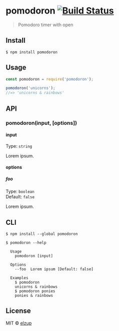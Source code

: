 # pomodoron [![Build Status](https://travis-ci.org/elzup/pomodoron.svg?branch=master)](https://travis-ci.org/elzup/pomodoron)

> Pomodoro timer with open


## Install

```
$ npm install pomodoron
```


## Usage

```js
const pomodoron = require('pomodoron');

pomodoron('unicorns');
//=> 'unicorns & rainbows'
```


## API

### pomodoron(input, [options])

#### input

Type: `string`

Lorem ipsum.

#### options

##### foo

Type: `boolean`<br>
Default: `false`

Lorem ipsum.


## CLI

```
$ npm install --global pomodoron
```

```
$ pomodoron --help

  Usage
    pomodoron [input]

  Options
    --foo  Lorem ipsum [Default: false]

  Examples
    $ pomodoron
    unicorns & rainbows
    $ pomodoron ponies
    ponies & rainbows
```


## License

MIT © [elzup](https://elzup.com)
